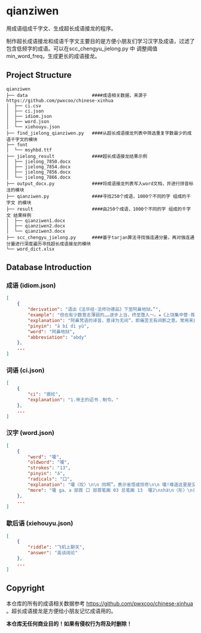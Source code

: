 # qianziwen

用成语组成千字文、生成超长成语接龙的程序。

制作超长成语接龙和成语千字文主要目的是方便小朋友们学习汉字及成语，过滤了包含低频字的成语。可以在scc_chengyu_jielong.py 中 调整阈值min_word_freq，生成更长的成语接龙。

## Project Structure

```
qianziwen
├── data                        ####成语相关数据，来源于https://github.com/pwxcoo/chinese-xinhua
│  ├── ci.csv
│  ├── ci.json
│  ├── idiom.json
│  ├── word.json
│  └── xiehouyu.json
├── find_jielong_qianziwen.py   ####从超长成语接龙列表中筛选重复字数最少的成语千字文的模块
├── font
│  └── msyhbd.ttf
├── jielong_result              ####超长成语接龙结果示例
│  ├── jielong_7850.docx
│  ├── jielong_7854.docx
│  ├── jielong_7856.docx
│  └── jielong_7866.docx
├── output_docx.py              ####将成语接龙列表写入word文档，并进行拼音标注的模块
├── qianziwen.py                ####寻找250个成语，1000个不同的字 组成的千字文 的模块
├── result                      ####由250个成语，1000个不同的字 组成的千字文 结果样例
│  ├── qianziwen1.docx
│  ├── qianziwen2.docx
│  └── qianziwen3.docx
├── scc_chengyu_jielong.py      ####基于tarjan算法寻找强连通分量，再对强连通分量进行深度遍历寻找超长成语接龙的模块
└── word_dict.xlsx
```

## Database Introduction

### 成语 (idiom.json)

```json
[
    {
        "derivation": "语出《法华经·法师功德品》下至阿鼻地狱。”",
        "example": "但也有少数意志薄弱的……逐步上当，终至堕入～。★《上饶集中营·炼狱杂记》",
        "explanation": "阿鼻梵语的译音，意译为无间”，即痛苦无有间断之意。常用来比喻黑暗的社会和严酷的牢狱。又比喻无法摆脱的极其痛苦的境地。",
        "pinyin": "ā bí dì yù",
        "word": "阿鼻地狱",
        "abbreviation": "abdy"
    },
    ...
]
```

### 词语 (ci.json)

```json
[
    { 
        "ci": "宸纶", 
        "explanation": "1.帝王的诏书﹑制令。" 
    },
    ...
]
```

### 汉字 (word.json)

```json
[
    {
        "word": "嗄",
        "oldword": "嗄",
        "strokes": "13",
        "pinyin": "á",
        "radicals": "口",
        "explanation": "嗄〈叹〉\n\n 同啊”。表示省悟或惊奇\n\n 嗄!难道这里是没有地方官的么?--宋·佚名《新编五代史平话》\n\n 嗄á叹词。在句首，〈表〉疑问或反问～，这是什么？～，你想干什么？\"嗄\"另见shà㈠。\n\n 嗄shà\n\n ⒈声音嘶哑～声。\n\n 嗄a 1.助词。表示强调﹑肯定或辩解。 2.助词。方言。表示疑问或反诘。\n\n 嗄xià 1.见\"嗄饭\"。 2.见\"嗄程\"。",
        "more": "嗄 ga、a 部首 口 部首笔画 03 总笔画 13  嗄2\nshà\n〈形〉\n(1)\n声音嘶哑的 [hoarse]\n终日嚎而嗌不嗄。--《老子》\n(2)\n又如嗄哑,嗄嘶(嗓音嘶哑)\n嗄\nshà\n〈叹〉\n(1)\n什么 [what]--表示否定\n我要丢个干干净,看你嗄法把我治。--清·蒲松龄《聊斋俚曲集》\n(2)\n旧时仆役对主人、下级对上级的应诺声 [yes]\n带进来”。两边军士应一声嗄”,即将牛皋推至面前。--《说岳全传》\n另见á\n嗄1\ná\n〈叹〉\n同啊”(á)。表示省悟或惊奇 [ah]\n嗄!难道这里是没有地方官的么?--宋·佚名《新编五代史平话》\n另见shà\n嗄1\nshà　ㄕㄚ╝\n嗓音嘶哑。\n郑码janr，u55c4，gbke0c4\n笔画数13，部首口，笔顺编号2511325111354\n嗄2\ná　ㄚˊ\n同啊2”。\n郑码janr，u55c4，gbke0c4\n笔画数13，部首口，笔顺编号2511325111354"
    },
    ... 
]
```

### 歇后语 (xiehouyu.json)

```json
[
    {
        "riddle": "飞机上聊天",
        "answer": "高谈阔论"
    },
    ...
]
```


## Copyright

本仓库的所有的成语相关数据参考 https://github.com/pwxcoo/chinese-xinhua 。超长成语接龙是方便给小朋友记忆成语用的。

**本仓库无任何商业目的！如果有侵权行为将及时删除！**
